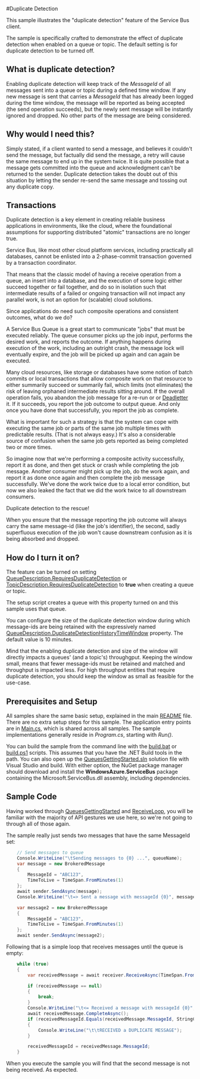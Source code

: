 #Duplicate Detection

This sample illustrates the "duplicate detection" feature of the Service Bus client.

The sample is specifically crafted to demonstrate the effect of duplicate detection when
enabled on a queue or topic. The default setting is for duplicate detection to be turned off. 

## What is duplicate detection?

Enabling duplicate detection will keep track of the *MessageId* of all messages sent into 
a queue or topic during a defined time window. If any new message is sent that carries a 
*MessageId* that has already been logged during the time window, the message will be reported
as being accepted (the send operation succeeds), but the newly sent message will be instantly 
ignored and dropped. No other parts of the message are being considered.

## Why would I need this?

Simply stated, if a client wanted to send a message, and believes it couldn't send the message, 
but factually did send the message, a retry will cause the same message to end up in the system 
twice. It is quite possible that a message gets committed into the queue and acknowledgment can't 
be returned to the sender. Duplicate detection takes the doubt out of this situation by letting
the sender re-send the same message and tossing out any duplicate copy.

## Transactions  

Duplicate detection is a key element in creating reliable business applications in environments,
like the cloud, where the foundational assumptions for supporting distributed "atomic" transactions 
are no longer true.

Service Bus, like most other cloud platform services, including practically all databases, cannot 
be enlisted into a 2-phase-commit transaction governed by a transaction coordinator. 

That means that the classic model of having a receive operation from a queue, an insert into a database, 
and the execution of some logic either succeed together or fail together, and do so in isolation such that 
intermediate results of a failed or ongoing transaction will not impact any parallel work, is not an 
option for (scalable) cloud solutions. 

Since applications do need such composite operations and consistent outcomes, what do we do?

A Service Bus Queue is a great start to communicate "jobs" that must be executed reliably. The 
queue consumer picks up the job input, performs the desired work, and reports the outcome. If anything 
happens during execution of the work, including an outright crash, the message lock will eventually
expire, and the job will be picked up again and can again be executed.

Many cloud resources, like storage or databases have some notion of batch commits or local 
transactions that allow composite work on that resource to either summarily succeed or summarily 
fail, which limits (not eliminates) the risk of leaving orphaned intermediate results sitting around. 
If the overall operation fails, you abandon the job message for a re-run or or [Deadletter](../Deadletter) it. 
If it succeeds, you report the job outcome to output queue. And only once you have done that successfully,
you report the job as complete.  

What is important for such a strategy is that the system can cope with executing the same job or parts 
of the same job multiple times with predictable results. (That is not always easy.) It's also a considerable 
source of confusion when the same job gets reported as being completed two or more times.

So imagine now that we're performing a composite activity successfully, report it as done, and then 
get stuck or crash while completing the job message. Another consumer might pick up the job, do the work 
again, and report it as done once again and then complete the job message successfully. We've done the 
work twice due to a local error condition, but now we also leaked the fact that we did the work twice to all 
downstream consumers.        

Duplicate detection to the rescue!

When you ensure that the message reporting the job outcome will always carry the same message-id (like the 
job's identifier), the second, sadly superfluous execution of the job won't cause downstream confusion 
as it is being absorbed and dropped.      
      
   
## How do I turn it on?

The feature can be turned on setting [QueueDescription.RequiresDuplicateDetection](https://msdn.microsoft.com/library/azure/microsoft.servicebus.messaging.queuedescription.requiresduplicatedetection.aspx) or
[TopicDescription.RequiresDuplicateDetection]() to **true** when creating a queue or topic.  

The setup script creates a queue with this property turned on and this sample uses that queue.

You can configure the size of the duplicate detection window during which message-ids are being
retained with the expressively named [QueueDescription.DuplicateDetectionHistoryTimeWindow](https://msdn.microsoft.com/en-us/library/azure/microsoft.servicebus.messaging.queuedescription.duplicatedetectionhistorytimewindow.aspx) property. The default
value is 10 minutes. 

Mind that the enabling duplicate detection and size of the window will directly impacts a queues' (and a topic's) throughgput.
Keeping the window small, means that fewer message-ids must be retained and matched and throughput is impacted less. For 
high throughput entities that require duplicate detection, you should keep the window as small as feasible for the use-case.     
   
## Prerequisites and Setup

All samples share the same basic setup, explained in the main [README](../README.md) file. There are no extra setup steps for this sample.
The application entry points are in [Main.cs](../common/Main.md), which is shared across all samples. The sample implementations generally
reside in *Program.cs*, starting with *Run()*.

You can build the sample from the command line with the [build.bat](build.bat) or [build.ps1](build.ps1) scripts. This assumes that you
have the .NET Build tools in the path. You can also open up the [QueuesGettingStarted.sln](QueuesGettingStarted.sln) solution file with Visual Studio and build.
With either option, the NuGet package manager should download and install the **WindowsAzure.ServiceBus** package containing the
Microsoft.ServiceBus.dll assembly, including dependencies.

## Sample Code

Having worked through [QueuesGettingStarted](../QueuesGettingStarted) and [ReceiveLoop](../ReceiveLoop), you
will be familiar with the majority of API gestures we use here, so we're not going to through all of 
those again.

The sample really just sends two messages that have the same MessageId set:  

``` C#
    // Send messages to queue
    Console.WriteLine("\tSending messages to {0} ...", queueName);
    var message = new BrokeredMessage
    {
        MessageId = "ABC123",
        TimeToLive = TimeSpan.FromMinutes(1)
    };
    await sender.SendAsync(message);
    Console.WriteLine("\t=> Sent a message with messageId {0}", message.MessageId);

    var message2 = new BrokeredMessage
    {
        MessageId = "ABC123",
        TimeToLive = TimeSpan.FromMinutes(1)
    };
    await sender.SendAsync(message2);
```

Following that is a simple loop that receives messages until the queue is empty:

``` C#
    while (true)
    {
        var receivedMessage = await receiver.ReceiveAsync(TimeSpan.FromSeconds(10));

        if (receivedMessage == null)
        {
            break;
        }
        Console.WriteLine("\t<= Received a message with messageId {0}", receivedMessage.MessageId);
        await receivedMessage.CompleteAsync();
        if (receivedMessageId.Equals(receivedMessage.MessageId, StringComparison.OrdinalIgnoreCase))
        {
            Console.WriteLine("\t\tRECEIVED a DUPLICATE MESSAGE");
        }

        receivedMessageId = receivedMessage.MessageId;
    }
``` 

When you execute the sample you will find that the second message is not being received. As expected.